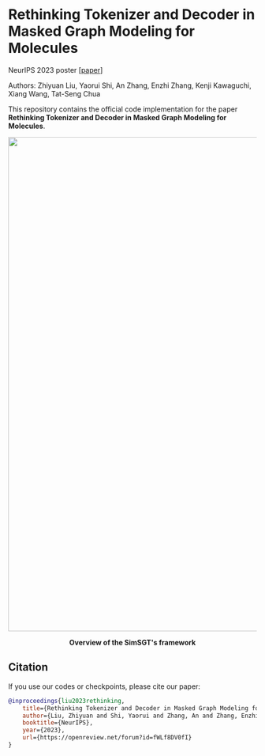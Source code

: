 # Rethinking Tokenizer and Decoder in Masked Graph Modeling for Molecules

NeurIPS 2023 poster \[[paper](https://arxiv.org/abs/2310.14753)\]

Authors: Zhiyuan Liu, Yaorui Shi, An Zhang, Enzhi Zhang, Kenji Kawaguchi, Xiang Wang, Tat-Seng Chua


This repository contains the official code implementation for the paper **Rethinking Tokenizer and Decoder in Masked Graph Modeling for Molecules**.


<p align="center">
  <img src="./figures/framework.jpg" width="1000">
</p>

<p align="center">
  <b>Overview of the SimSGT's framework</b>
</p>

## Citation

If you use our codes or checkpoints, please cite our paper:

```bibtex
@inproceedings{liu2023rethinking,
    title={Rethinking Tokenizer and Decoder in Masked Graph Modeling for Molecules},
    author={Liu, Zhiyuan and Shi, Yaorui and Zhang, An and Zhang, Enzhi and Kawaguchi, Kenji and Wang, Xiang and Chua, Tat-Seng},
    booktitle={NeurIPS},
    year={2023},
    url={https://openreview.net/forum?id=fWLf8DV0fI}
}
```
